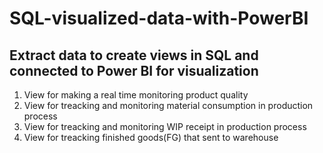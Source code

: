 # SQL-visualized-data-with-PowerBI
## Extract data to create views in SQL and connected to Power BI for visualization
1) View for making a real time monitoring product quality 
2) View for treacking and monitoring material consumption in production process
3) View for treacking and monitoring WIP receipt in production process
4) View for treacking finished goods(FG) that sent to warehouse
